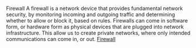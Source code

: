 Firewall
A firewall is a network device that provides fundamental network security, by monitoring incoming and outgoing traffic and determining whether to allow or block it, based on rules. Firewalls can come in software form, or hardware form as physical devices that are plugged into network infrastructure. This allow us to create private networks, where only intended communications can come in, or out.
[Firewall](https://www.wesolveit.co.uk/services/data-security/network-security-management/firewall-unified-threat-management/network-firewalls)